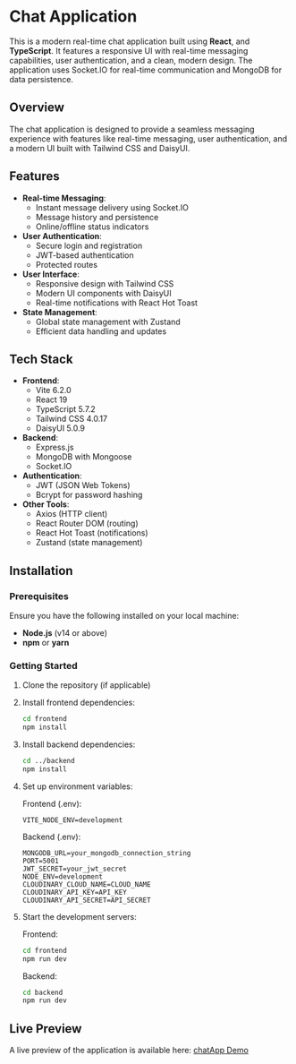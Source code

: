 # Chat Application

This is a modern real-time chat application built using **React**, and **TypeScript**. It features a responsive UI with real-time messaging capabilities, user authentication, and a clean, modern design. The application uses Socket.IO for real-time communication and MongoDB for data persistence.

## Overview

The chat application is designed to provide a seamless messaging experience with features like real-time messaging, user authentication, and a modern UI built with Tailwind CSS and DaisyUI.

## Features

- **Real-time Messaging**:
  - Instant message delivery using Socket.IO
  - Message history and persistence
  - Online/offline status indicators
- **User Authentication**:
  - Secure login and registration
  - JWT-based authentication
  - Protected routes
- **User Interface**:
  - Responsive design with Tailwind CSS
  - Modern UI components with DaisyUI
  - Real-time notifications with React Hot Toast
- **State Management**:
  - Global state management with Zustand
  - Efficient data handling and updates

## Tech Stack

- **Frontend**:
  - Vite 6.2.0
  - React 19
  - TypeScript 5.7.2
  - Tailwind CSS 4.0.17
  - DaisyUI 5.0.9
- **Backend**:
  - Express.js
  - MongoDB with Mongoose
  - Socket.IO
- **Authentication**:
  - JWT (JSON Web Tokens)
  - Bcrypt for password hashing
- **Other Tools**:
  - Axios (HTTP client)
  - React Router DOM (routing)
  - React Hot Toast (notifications)
  - Zustand (state management)

## Installation

### Prerequisites

Ensure you have the following installed on your local machine:

- **Node.js** (v14 or above)
- **npm** or **yarn**

### Getting Started

1. Clone the repository (if applicable)

2. Install frontend dependencies:

   ```bash
   cd frontend
   npm install
   ```

3. Install backend dependencies:

   ```bash
   cd ../backend
   npm install
   ```

4. Set up environment variables:

   Frontend (.env):

   ```
   VITE_NODE_ENV=development
   ```

   Backend (.env):

   ```
   MONGODB_URL=your_mongodb_connection_string
   PORT=5001
   JWT_SECRET=your_jwt_secret
   NODE_ENV=development
   CLOUDINARY_CLOUD_NAME=CLOUD_NAME
   CLOUDINARY_API_KEY=API_KEY
   CLOUDINARY_API_SECRET=API_SECRET
   ```

5. Start the development servers:

   Frontend:

   ```bash
   cd frontend
   npm run dev
   ```

   Backend:

   ```bash
   cd backend
   npm run dev
   ```

## Live Preview

A live preview of the application is available here:
[chatApp Demo](https://chatapp-production-5853.up.railway.app)
